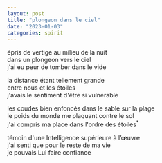 ```yaml
---
layout: post
title: "plongeon dans le ciel"
date: "2023-01-03"
categories: spirit
---
```



épris de vertige au milieu de la nuit  
dans un plongeon vers le ciel  
j'ai eu peur de tomber dans le vide  

la distance étant tellement grande  
entre nous et les étoiles   
j'avais le sentiment d'être si vulnérable  

les coudes bien enfoncés dans le sable sur la plage  
le poids du monde me plaquant contre le sol  
j'ai compris ma place dans l'ordre des étoiles<sup>*</sup>  

témoin d'une Intelligence supérieure à l’œuvre  
j'ai senti que pour le reste de ma vie  
je pouvais Lui faire confiance  
